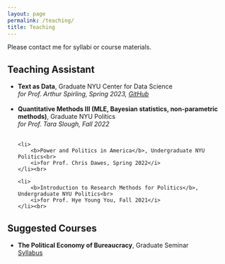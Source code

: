 ```yaml
---
layout: page
permalink: /teaching/
title: Teaching
---
```


Please contact me for syllabi or course materials. 

## Teaching Assistant

<ul>
  <li>
		<b>Text as Data</b>, Graduate NYU Center for Data Science<br>
		<i>for Prof. Arthur Spirling, Spring 2023, <a href="https://github.com/ElisaWirsching/Text-as-Data-Lab-Spring-2023">GitHub</a></i>
	</li><br>
	
  <li>
		<b>Quantitative Methods III (MLE, Bayesian statistics, non-parametric methods)</b>, Graduate NYU Politics<br>
		<i>for Prof. Tara Slough, Fall 2022</i>
	</li><br>
	
	<li>
		<b>Power and Politics in America</b>, Undergraduate NYU Politics<br>
		<i>for Prof. Chris Dawes, Spring 2022</i>
	</li><br>
	
	<li>
		<b>Introduction to Research Methods for Politics</b>, Undergraduate NYU Politics<br>
		<i>for Prof. Hye Young You, Fall 2021</i>
	</li><br>

</ul>

## Suggested Courses

<ul>
  <li>
		<b>The Political Economy of Bureaucracy</b>, Graduate Seminar<br>
		<a href="https://elisawirsching.github.io/teaching/syllabus_bureaucracy.pdf"><div class="color-button">Syllabus</div></a>
	</li><br>

</ul>
